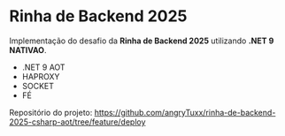 # Rinha de Backend 2025

Implementação do desafio da **Rinha de Backend 2025** utilizando **.NET 9 NATIVAO**.

- .NET 9 AOT
- HAPROXY
- SOCKET
- FÉ

Repositório do projeto: https://github.com/angryTuxx/rinha-de-backend-2025-csharp-aot/tree/feature/deploy

